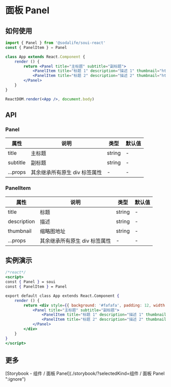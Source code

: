 # 面板 Panel

## 如何使用
```jsx
import { Panel } from '@sodalife/soui-react'
const { PanelItem } = Panel 

class App extends React.Component {
	render () {
		return <Panel title="主标题" subtitle="副标题">
			<PanelItem title="标题 1" description="描述 1" thumbnail="https://imgplaceholder.com/100x54" />
			<PanelItem title="标题 2" description="描述 2" thumbnail="https://imgplaceholder.com/100x54" />
		</Panel>
	}
}

ReactDOM.render(<App />, document.body)
```


## API
### Panel
|   属性   |             说明              |  类型  | 默认值 |
| -------- | ----------------------------- | ------ | ------ |
| title    | 主标题                        | string | -      |
| subtitle | 副标题                        | string | -      |
| ...props | 其余继承所有原生 div 标签属性 | -      | -      |

### PanelItem
|    属性     |             说明              |  类型  | 默认值 |
| ----------- | ----------------------------- | ------ | ------ |
| title       | 标题                          | string | -      |
| description | 描述                          | string | -      |
| thumbnail   | 缩略图地址                    | string | -      |
| ...props    | 其余继承所有原生 div 标签属性 | -      | -      |


## 实例演示
```jsx
/*react*/
<script>
const { Panel } = soui
const { PanelItem } = Panel

export default class App extends React.Component {
	render () {
		return <div style={{ background: '#fafafa', padding: 12, width: 375 }}>
			<Panel title="主标题" subtitle="副标题">
				<PanelItem title="标题 1" description="描述 1" thumbnail="https://imgplaceholder.com/100x54" />
				<PanelItem title="标题 2" description="描述 2" thumbnail="https://imgplaceholder.com/100x54" />
			</Panel>
		</div>
	}
}
</script>
```


## 更多
[Storybook - 组件 / 面板 Panel](./storybook/?selectedKind=组件 / 面板 Panel ":ignore")
